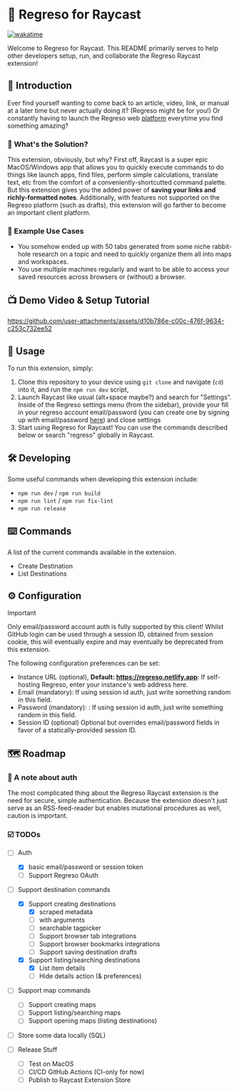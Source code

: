 # 🔷 Regreso for Raycast

[![wakatime](https://wakatime.com/badge/user/7482ea9d-3085-4e9b-95ad-1ca78a14d948/project/de8e3865-61b8-47e9-8f80-dbc6224ca070.svg)](https://wakatime.com/badge/user/7482ea9d-3085-4e9b-95ad-1ca78a14d948/project/de8e3865-61b8-47e9-8f80-dbc6224ca070)

Welcome to Regreso for Raycast. This README primarily serves to help other developers setup, run, and collaborate the Regreso Raycast extension!

## 👋 Introduction

Ever find yourself wanting to come back to an article, video, link, or manual at a later time but never actually doing it? (Regreso might be for you!) Or constantly having to launch the Regreso web [platform](https://regreso.netlify.app) everytime you find something amazing?

### 🤔 What's the Solution?

This extension, obviously, but why? First off, Raycast is a super epic MacOS/Windows app that allows you to quickly execute commands to do things like launch apps, find files, perform simple calculations, translate text, etc from the comfort of a conveniently-shortcutted command palette. But this extension gives you the added power of **saving your links and richly-formatted notes**. Additionally, with features not supported on the Regreso platform (such as drafts), this extension will go farther to become an important client platform.

### 💪 Example Use Cases

- You somehow ended up with 50 tabs generated from some niche rabbit-hole research on a topic and need to quickly organize them all into maps and workspaces.
- You use multiple machines regularly and want to be able to access your saved resources across browsers or (without) a browser.

## 📺 Demo Video & Setup Tutorial


https://github.com/user-attachments/assets/d10b786e-c00c-476f-9634-c253c732ee52


## 🚀 Usage

To run this extension, simply:

1. Clone this repository to your device using `git clone` and navigate (`cd`) into it, and run the `npm run dev` script,
2. Launch Raycast like usual (alt+space maybe?) and search for "Settings". Inside of the Regreso settings menu (from the sidebar), provide your fill in your regreso account email/password (you can create one by signing up with email/password [here](https://regreso.netlify.app/sign-up)) and close settings
4. Start using Regreso for Raycast! You can use the commands described below or search "regreso" globally in Raycast.

## 🛠️ Developing

Some useful commands when developing this extension include:

- `npm run dev` / `npm run build`
- `npm run lint` / `npm run fix-lint`
- `npm run release`

## ⌨️ Commands

A list of the current commands available in the extension.

- Create Destination
- List Destinations

## ⚙️ Configuration

> [!IMPORTANT]
> Only email/password account auth is fully supported by this client! Whilst GitHub login can be used through a session ID, obtained from session cookie, this will eventually expire and may eventually be deprecated from this extension.

The following configuration preferences can be set:

- Instance URL (optional), **Default: https://regreso.netlify.app**: If self-hosting Regreso, enter your instance's web address here.
- Email (mandatory): If using session id auth, just write something random in this field.
- Password (mandatory): : If using session id auth, just write something random in this field.
- Session ID (optional) Optional but overrides email/password fields in favor of a statically-provided session ID.

## 🗺️ Roadmap

### 📝 A note about auth

The most complicated thing about the Regreso Raycast extension is the need for secure, simple authentication. Because the extension doesn't just serve as an RSS-feed-reader but enables mutational procedures as well, caution is important.

### ☑️ TODOs

- [ ] Auth
  - [x] basic email/password or session token
  - [ ] Support Regreso OAuth
- [ ] Support destination commands
  - [x] Support creating destinations
    - [x] scraped metadata
    - [ ] with arguments
    - [ ] searchable tagpicker
    - [ ] Support browser tab integrations
    - [ ] Support browser bookmarks integrations
    - [ ] Support saving destination drafts
  - [x] Support listing/searching destinations
    - [x] List item details
    - [ ] Hide details action (& preferences)

- [ ] Support map commands
  - [ ] Support creating maps
  - [ ] Support listing/searching maps
  - [ ] Support opening maps (listing destinations)

- [ ] Store some data locally (SQL)

- [ ] Release Stuff
  - [ ] Test on MacOS
  - [ ] CI/CD GitHub Actions (CI-only for now)
  - [ ] Publish to Raycast Extension Store
